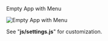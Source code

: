Empty App with Menu

![Empty App with Menu](https://i.hizliresim.com/8Yg6O1.png)

See "<b>js/settings.js</b>" for customization.
